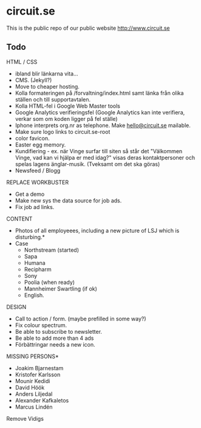 circuit.se
==========

This is the public repo of our public website http://www.circuit.se


Todo
----

HTML / CSS
- ibland blir länkarna vita...
- CMS. (Jekyll?)
- Move to cheaper hosting.
- Kolla formateringen på /forvaltning/index.html samt länka från olika ställen och till supportavtalen.
- Kolla HTML-fel i Google Web Master tools
- Google Analytics verifieringsfel (Google Analytics kan inte verifiera, verkar som om koden ligger på fel ställe)
- Iphone interprets org.nr as telephone. Make hello@circuit.se mailable.
- Make sure logo links to circuit.se-root
- color favicon.
- Easter egg memory.
- Kundifiering - ex. när Vinge surfar till siten så står det "Välkommen Vinge, vad kan vi hjälpa er med idag?" visas deras kontaktpersoner och spelas lagens änglar-musik. (Tveksamt om det ska göras)
- Newsfeed / Blogg

REPLACE WORKBUSTER
- Get a demo
- Make new sys the data source for job ads.
- Fix job ad links.

CONTENT
- Photos of all employeees, including a new picture of LSJ which is disturbing.*
- Case
  - Northstream (started)
  - Sapa
  - Humana
  - Recipharm
  - Sony
  - Poolia (when ready)
  - Mannheimer Swartling (if ok)
  - English. 

DESIGN
- Call to action / form. (maybe prefilled in some way?)
- Fix colour spectrum.
- Be able to subscribe to newsletter.
- Be able to add more than 4 ads   
- Förbättringar needs a new icon.

MISSING PERSONS*
- Joakim Bjarnestam
- Kristofer Karlsson
- Mounir Kedidi
- David Höök
- Anders Liljedal
- Alexander Kafkaletos
- Marcus Lindén

Remove Vidigs
